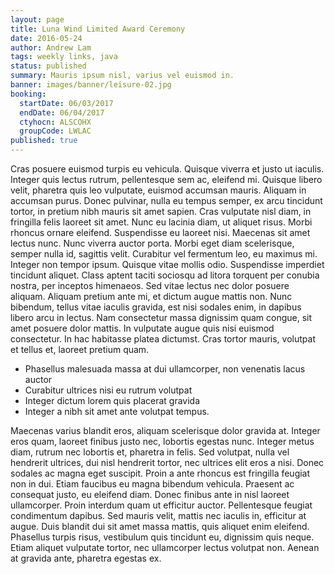 ```yaml
---
layout: page
title: Luna Wind Limited Award Ceremony
date: 2016-05-24
author: Andrew Lam
tags: weekly links, java
status: published
summary: Mauris ipsum nisl, varius vel euismod in.
banner: images/banner/leisure-02.jpg
booking:
  startDate: 06/03/2017
  endDate: 06/04/2017
  ctyhocn: ALSCOHX
  groupCode: LWLAC
published: true
---
```

Cras posuere euismod turpis eu vehicula. Quisque viverra et justo ut iaculis. Integer quis lectus rutrum, pellentesque sem ac, eleifend mi. Quisque libero velit, pharetra quis leo vulputate, euismod accumsan mauris. Aliquam in accumsan purus. Donec pulvinar, nulla eu tempus semper, ex arcu tincidunt tortor, in pretium nibh mauris sit amet sapien. Cras vulputate nisl diam, in fringilla felis laoreet sit amet. Nunc eu lacinia diam, ut aliquet risus. Morbi rhoncus ornare eleifend. Suspendisse eu laoreet nisi.
Maecenas sit amet lectus nunc. Nunc viverra auctor porta. Morbi eget diam scelerisque, semper nulla id, sagittis velit. Curabitur vel fermentum leo, eu maximus mi. Integer non tempor ipsum. Quisque vitae mollis odio. Suspendisse imperdiet tincidunt aliquet. Class aptent taciti sociosqu ad litora torquent per conubia nostra, per inceptos himenaeos. Sed vitae lectus nec dolor posuere aliquam. Aliquam pretium ante mi, et dictum augue mattis non. Nunc bibendum, tellus vitae iaculis gravida, est nisi sodales enim, in dapibus libero arcu in lectus. Nam consectetur massa dignissim quam congue, sit amet posuere dolor mattis. In vulputate augue quis nisi euismod consectetur. In hac habitasse platea dictumst. Cras tortor mauris, volutpat et tellus et, laoreet pretium quam.

* Phasellus malesuada massa at dui ullamcorper, non venenatis lacus auctor
* Curabitur ultrices nisi eu rutrum volutpat
* Integer dictum lorem quis placerat gravida
* Integer a nibh sit amet ante volutpat tempus.

Maecenas varius blandit eros, aliquam scelerisque dolor gravida at. Integer eros quam, laoreet finibus justo nec, lobortis egestas nunc. Integer metus diam, rutrum nec lobortis et, pharetra in felis. Sed volutpat, nulla vel hendrerit ultrices, dui nisl hendrerit tortor, nec ultrices elit eros a nisi. Donec sodales ac magna eget suscipit. Proin a ante rhoncus est fringilla feugiat non in dui. Etiam faucibus eu magna bibendum vehicula. Praesent ac consequat justo, eu eleifend diam. Donec finibus ante in nisl laoreet ullamcorper. Proin interdum quam ut efficitur auctor. Pellentesque feugiat condimentum dapibus. Sed mauris velit, mattis nec iaculis in, efficitur at augue. Duis blandit dui sit amet massa mattis, quis aliquet enim eleifend. Phasellus turpis risus, vestibulum quis tincidunt eu, dignissim quis neque. Etiam aliquet vulputate tortor, nec ullamcorper lectus volutpat non. Aenean at gravida ante, pharetra egestas ex.
